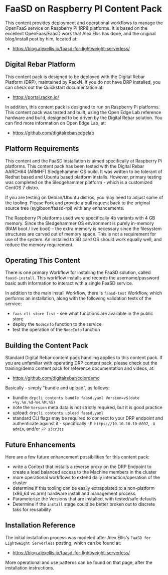 FaaSD on Raspberry PI Content Pack
==================================

This content provides deployment and operational workflows to manage the OpenFaaS service
on Raspberry Pi (RPi) platforms.  It is based on the excellent OpenFaas/FaasD work that
Alex Ellis has done, and the original blog/install post by him, located at:

  * https://blog.alexellis.io/faasd-for-lightweight-serverless/


Digital Rebar Platform
----------------------

This content pack is designed to be deployed with the Digital Rebar Platform (DRP), maintained
by RackN.  If you do not have DRP installed, you can check out the Quickstart documentation
at:

  * https://portal.rackn.io/

In addition, this content pack is designed to run on Raspberry Pi platforms.  This content
pack was tested and built, using the Open Edge Lab reference hardware and build, designed to
be driven by the Digital Rebar solution.  You can find more information on Open Edge Lab, at:

  * https://github.com/digitalrebar/edgelab


Platform Requirements
---------------------

This content and the FaaSD installation is aimed specifically at Raspberry Pi platforms.  This
content pack has been tested with the Digital Rebar AARCH64 (ARMHF) Sledgehammer OS build.  It
was written to be tolerant of Redhat based and Ubuntu based platform installs.  However, primary
testing was completed on the Sledgehammer platform - which is a customized CentOS 7 distro.

If you are testing on Debian/Ubuntu distros, you may need to adjust some of the tooling.  Please
Fork and provide a pull request back to the original source tree (sygibson/faasd-rpi) with any
enhancements.

The Raspberry Pi platforms used were specifically 4b variants with 4 GB memory.  Since the
Sledgehammer OS environment is purely in-memory (RAM boot / live boot) - the extra memory is
necessary since the filesystem structures are carved out of memory space.  This is not a
requirement for use of the system.  An installed to SD card OS should work equally well, and
reduce the memory requirement.


Operating This Content
----------------------

There is one primary Workflow for installing the FaaSD solution, called ``faasd-install``.  This
workflow installs and records the username/password basic auth information to interact with a
single FaaSD service.

In addition to the main install Workflow, there is ``faasd-test`` Workflow, which performs an
installation, along with the following validation tests of the service:

  * ``faas-cli store list`` - see what functions are available in the public store
  * deploy the ``NodeInfo`` function to the service
  * test the operation of the ``NodeInfo`` function

Building the Content Pack
-------------------------

Standard Digital Rebar content pack handling applies to this content pack.  If you are unfamiliar
with operating DRP content pack, please check out the training/demo content pack for reference
documentation and videos, at:

  * https://github.com/digitalrebar/colordemo

Basically - simply "bundle and upload", as follows:

  * bundle: ``drpcli contents bundle faasd.yaml Version=v$(date +%y.%m.%d-%H.%M.%S)``
  * note the ``Version`` meta data is not strictly required, but it is good practice
  * upload:  ``drpcli contents upload faasd.yaml``
  * standard CLI flags may be required to connect to your DRP endpoint and authenticate
    against it - specifically ``-E https://10.10.10.10:8092``, ``-U admin``, and/or ``-P s3cr3ts``


Future Enhancements
-------------------

Here are a few future enhancement possibilities for this content pack:

  * write a Context that installs a reverse proxy on the DRP Endpoint to create a
    load balanced access to the Machine members in the cluster
  * more operational workflows to extend daily interaction/operation of the cluster
  * determine if this tooling can be easily extrapolated to a non-platform (x86_64 vs arm)
    hardware install and management process
  * Parameterize the Versions that are installed, with tested/safe defaults
  * Determine if the ``install`` stage could be better broken out to discrete taks for reusability


Installation Reference
----------------------

The initial installation process was modeled after Alex Ellis's ``FaaSD for Lightweight Serverless``
posting, which can be found at:

  * https://blog.alexellis.io/faasd-for-lightweight-serverless/

More operational and use patterns can be found on that page, after the installation instructions.

